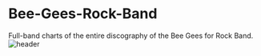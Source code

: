 # Bee-Gees-Rock-Band
Full-band charts of the entire discography of the Bee Gees for Rock Band. 
![header](https://github.com/user-attachments/assets/3418ef4a-774a-4ff6-b32a-7a63374f5381)
